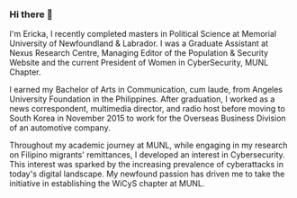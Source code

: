 ### Hi there 👋

I'm Ericka, I recently completed masters in Political Science at Memorial University of Newfoundland & Labrador. I was a Graduate Assistant at Nexus Research Centre, Managing Editor of the Population & Security Website and the current President of Women in CyberSecurity, MUNL Chapter.  
 
I earned my Bachelor of Arts in Communication, cum laude, from Angeles University Foundation in the Philippines. After graduation, I worked as a news correspondent, multimedia director, and radio host before moving to South Korea in November 2015 to work for the Overseas Business Division of an automotive company. 

Throughout my academic journey at MUNL, while engaging in my research on Filipino migrants' remittances, I developed an interest in Cybersecurity. This interest was sparked by the increasing prevalence of cyberattacks in today's digital landscape. My newfound passion has driven me to take the initiative in establishing the WiCyS chapter at MUNL.


